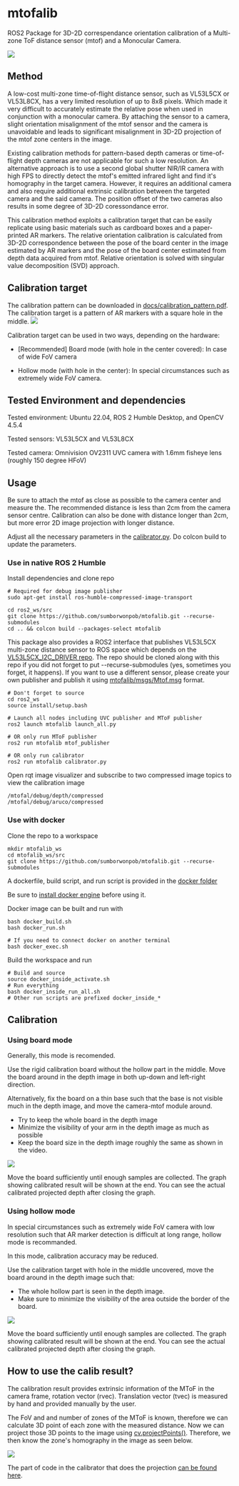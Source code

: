 # mtofalib
ROS2 Package for 3D-2D correspendance orientation calibration of a Multi-zone ToF distance sensor (mtof) and a Monocular Camera.

<img src="docs/calib_nice.gif" />

## Method

A low-cost multi-zone time-of-flight distance sensor, such as VL53L5CX or VL53L8CX, has a very limited resolution of up to 8x8 pixels. Which made it very difficult to accurately estimate the relative pose when used in conjunction with a monocular camera.  By attaching the sensor to a camera, slight orientation misalignment of the mtof sensor and the camera is unavoidable and leads to significant misalignment in 3D-2D projection of the mtof zone centers in the image.

Existing calibration methods for pattern-based depth cameras or time-of-flight depth cameras are not applicable for such a low resolution. An alternative approach is to use a second global shutter NIR/IR camera with high FPS to directly detect the mtof's emitted infrared light and find it's homography in the target camera. However, it requires an additional camera and also require additional extrinsic calibration between the targeted camera and the said camera. The position offset of the two cameras also results in some degree of 3D-2D coressondance error.

This calibration method exploits a calibration target that can be easily replicate using basic materials such as cardboard boxes and a paper-printed AR markers. The relative orientation calibration is calculated from 3D-2D correspondence between the pose of the board center in the image estimated by AR markers and the pose of the board center estimated from depth data acquired from mtof. Relative orientation is solved with singular value decomposition (SVD) approach.

## Calibration target

The calibration pattern can be downloaded in [docs/calibration_pattern.pdf](https://github.com/sumborwonpob/mtofalib/blob/main/docs/calibration_pattern.pdf). The calibration target is a pattern of AR markers with a square hole in the middle.
<img src="docs/calibration_pattern.png" />

Calibration target can be used in two ways, depending on the hardware:

* [Recommended] Board mode (with hole in the center covered): In case of wide FoV camera

* Hollow mode (with hole in the center): In special circumstances such as extremely wide FoV camera.

## Tested Environment and dependencies

Tested environment: Ubuntu 22.04, ROS 2 Humble Desktop, and OpenCV 4.5.4

Tested sensors: VL53L5CX and VL53L8CX

Tested camera: Omnivision OV2311 UVC camera with 1.6mm fisheye lens (roughly 150 degree HFoV)

## Usage


Be sure to attach the mtof as close as possible to the camera center and measure the. The recommended distance is less than 2cm from the camera sensor centre. Calibration can also be done with distance longer than 2cm, but more error 2D image projection with longer distance.

Adjust all the necessary parameters in the [calibrator.py](https://github.com/sumborwonpob/mtofalib/blob/main/scripts/calibrator.py). Do colcon build to update the parameters.

### Use in native ROS 2 Humble

Install dependencies and clone repo

```
# Required for debug image publisher
sudo apt-get install ros-humble-compressed-image-transport

cd ros2_ws/src
git clone https://github.com/sumborwonpob/mtofalib.git --recurse-submodules
cd .. && colcon build --packages-select mtofalib
```
This package also provides a ROS2 interface that publishes VL53L5CX multi-zone distance sensor to ROS space which depends on the [VL53L5CX_I2C_DRIVER repo](https://github.com/sumborwonpob/VL53L5CX_I2C_DRIVER). The repo should be cloned along with this repo if you did not forget to put --recurse-submodules (yes, sometimes you forget, it happens). If you want to use a different sensor, please create your own publisher and publish it using [mtofalib/msgs/Mtof.msg](https://github.com/sumborwonpob/mtofalib/blob/main/msg/Mtof.msg) format.

```
# Don't forget to source
cd ros2_ws
source install/setup.bash

# Launch all nodes including UVC publisher and MToF publisher
ros2 launch mtofalib launch_all.py

# OR only run MToF publisher
ros2 run mtofalib mtof_publisher

# OR only run calibrator
ros2 run mtofalib calibrator.py
```
Open rqt image visualizer and subscribe to two compressed image topics to view the calibration image
```
/mtofal/debug/depth/compressed
/mtofal/debug/aruco/compressed
```

### Use with docker

Clone the repo to a workspace
```
mkdir mtofalib_ws
cd mtofalib_ws/src
git clone https://github.com/sumborwonpob/mtofalib.git --recurse-submodules
```

A dockerfile, build script, and run script is provided in the [docker folder](https://github.com/sumborwonpob/mtofalib/blob/main/docker/)

Be sure to [install docker engine](https://docs.docker.com/engine/install/) before using it.

Docker image can be built and run with
```
bash docker_build.sh
bash docker_run.sh

# If you need to connect docker on another terminal
bash docker_exec.sh
```
Build the workspace and run
```
# Build and source
source docker_inside_activate.sh
# Run everything
bash docker_inside_run_all.sh
# Other run scripts are prefixed docker_inside_*
```

## Calibration

### Using board mode

Generally, this mode is recomended.

Use the rigid calibration board without the hollow part in the middle. Move the board around in the depth image in both up-down and left-right direction. 

Alternatively, fix the board on a thin base such that the base is not visible much in the depth image, and move the camera-mtof module around.

* Try to keep the whole board in the depth image
* Minimize the visibility of your arm in the depth image as much as possible
* Keep the board size in the depth image roughly the same as shown in the video.

<img src="docs/calib_board.gif" />

Move the board sufficiently until enough samples are collected. The graph showing calibrated result will be shown at the end. You can see the actual calibrated projected depth after closing the graph.

### Using hollow mode

In special circumstances such as extremely wide FoV camera with low resolution such that AR marker detection is difficult at long range, hollow mode is recommanded.

In this mode, calibration accuracy may be reduced.

Use the calibration target with hole in the middle uncovered, move the board around in the depth image such that:
* The whole hollow part is seen in the depth image.
* Make sure to minimize the visibility of the area outside the border of the board.

<img src="docs/calib_hollow.gif" />

Move the board sufficiently until enough samples are collected. The graph showing calibrated result will be shown at the end. You can see the actual calibrated projected depth after closing the graph.

## How to use the calib result?

The calibration result provides extrinsic information of the MToF in the camera frame, rotation vector (rvec). Translation vector (tvec) is measured by hand and provided manually by the user.

The FoV and  and number of zones of the MToF is known, therefore we can calculate 3D point of each zone with the measured distance. Now we can project those 3D points to the image using [cv.projectPoints()](https://docs.opencv.org/4.5.4/d9/d0c/group__calib3d.html#ga1019495a2c8d1743ed5cc23fa0daff8c). Therefore, we then know the zone's homography in the image as seen below.

<img src="docs/calib_nice.gif" />

The part of code in the calibrator that does the projection [can be found here](https://github.com/sumborwonpob/mtofalib/blob/08ce0f3ed07e4fcd5bb4238c3c5615a09736612b/scripts/calibrator.py#L294).